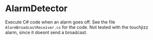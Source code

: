 # AlarmDetector

Execute C# code when an alarm goes off. See the file `AlarmBroadcastReceiver.cs` for the code.
Not tested with the touchjizz alarm, since it doesnt send a broadcast.